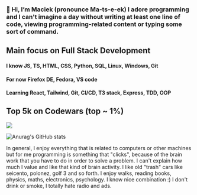 ### 👋 Hi, I’m Maciek (pronounce  Ma-ts-e-ek) I adore programming and I can't imagine a day without writing at least one line of code, viewing programming-related content or typing some sort of command.

## Main focus on Full Stack Development

#### I know JS, TS, HTML, CSS, Python, SQL, Linux, Windows, Git

#### For now Firefox DE, Fedora, VS code

#### Learning React, Tailwind, Git, CI/CD, T3 stack, Express, TDD, OOP

## Top 5k on Codewars (top ~ 1%)
<img src=https://www.codewars.com/users/maciek367/badges/large>

![Anurag's GitHub stats](https://github-readme-stats.vercel.app/api?username=maciek367&count_private=true&theme=radical)

In general, I enjoy everything that is related to computers or other machines but for me programming is something that "clicks", because of the brain work that you have to do in order to solve a problem. I can't explain how much I value and like that kind of brain activity.
I like old "trash" cars like seicento, polonez, golf 3 and so forth. I enjoy walks, reading books, physics, maths, electronics, psychology. I know nice combination :)
I don't drink or smoke, I totally hate radio and ads.
